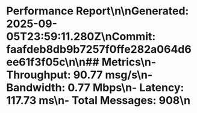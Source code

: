 # Performance Report\n\n**Generated:** 2025-09-05T23:59:11.280Z\n**Commit:** faafdeb8db9b7257f0ffe282a064d6ee61f3f05c\n\n## Metrics\n- **Throughput:** 90.77 msg/s\n- **Bandwidth:** 0.77 Mbps\n- **Latency:** 117.73 ms\n- **Total Messages:** 908\n